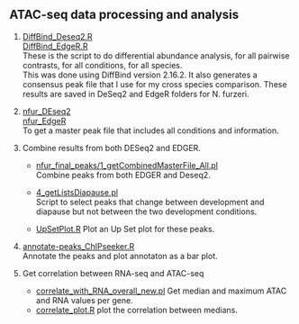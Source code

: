 ## ATAC-seq data processing and analysis


1. [DiffBind_Deseq2.R](DiffBind_Deseq2.R)  
   [DiffBind_EdgeR.R](DiffBind_EdgeR.R)  
   These is the script to do differential abundance analysis, for all pairwise contrasts, for all conditions, for all species.  
   This was done using DiffBind version 2.16.2.
   It also generates a consensus peak file that I use for my cross species comparison. These results are saved in DeSeq2 and EdgeR folders for N. furzeri.
   
2. [nfur_DEseq2](getMasteFile_DEseq2.pl)    
   [nfur_EdgeR](getMasteFile_EDGER.pl)  
   To get a master peak file that includes all conditions and information.
   
3. Combine results from both DESeq2 and EDGER.   
   * [nfur_final_peaks/1_getCombinedMasterFile_All.pl](nfur_final_peaks/1_getCombinedMasterFile_All.pl)   
     Combine peaks from both EDGER and Deseq2.  
        
   * [4_getListsDiapause.pl](4_getListsDiapause.pl)  
     Script to select peaks that change between development and diapause but not between the two development conditions.   
     
   * [UpSetPlot.R](UpSetPlot.R)  Plot an Up Set plot for these peaks.
   
4. [annotate-peaks_ChIPseeker.R](annotate-peaks_ChIPseeker.R)   
   Annotate the peaks and plot annotaton as a bar plot.
   
5. Get correlation between RNA-seq and ATAC-seq
   * [correlate_with_RNA_overall_new.pl](correlate_with_RNA_overall_new.pl) Get median and maximum ATAC and RNA values per gene.   
   * [correlate_plot.R](correlate_plot.R) plot the correlation between medians.   
   